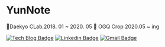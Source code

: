 # YunNote

📌Daekyo CLab.2018. 01 ~ 2020. 05
📌 OGQ Crop 2020.05 ~ ing

[![Tech Blog Badge](http://img.shields.io/badge/-Tech%20blog-black?style=flat-square&logo=github&link=https://zzsza.github.io/)](https://yunnote.github.io/)  [![Linkedin Badge](https://img.shields.io/badge/-LinkedIn-blue?style=flat-square&logo=Linkedin&logoColor=white&link=https://www.linkedin.com/in/%EC%9C%A4%EC%A7%84-%EC%B5%9C-6a9092115/)](https://www.linkedin.com/in/%EC%9C%A4%EC%A7%84-%EC%B5%9C-6a9092115/)  [![Gmail Badge](https://img.shields.io/badge/Gmail-d14836?style=flat-square&logo=Gmail&logoColor=white&link=mailto:zzdd1558@gmail.com)](mailto:zzdd1558@gmail.com)
